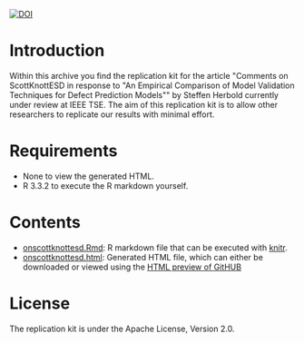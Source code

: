 [![DOI](https://zenodo.org/badge/86065927.svg)](https://zenodo.org/badge/latestdoi/86065927)

Introduction
============

Within this archive you find the replication kit for the article "Comments on ScottKnottESD in response to "An Empirical Comparison of Model Validation Techniques for Defect Prediction Models"" by Steffen Herbold currently under review at IEEE TSE. The aim of this replication kit is to allow other researchers to replicate our results with minimal effort. 

Requirements
============
- None to view the generated HTML.
- R 3.3.2 to execute the R markdown yourself.

Contents
========
- [onscottknottesd.Rmd](onscottknottesd.Rmd): R markdown file that can be executed with [knitr](https://yihui.name/knitr/).
- [onscottknottesd.html](onscottknottesd.html): Generated HTML file, which can either be downloaded or viewed using the [HTML preview of GitHUB](http://htmlpreview.github.io/?https://github.com/sherbold/replication-kit-tse-2017-comment-scottknottesd/blob/master/onscottknottesd.html)

License
=======
The replication kit is under the Apache License, Version 2.0.
